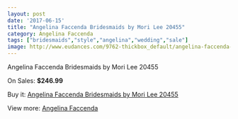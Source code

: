 ```yaml
---
layout: post
date: '2017-06-15'
title: "Angelina Faccenda Bridesmaids by Mori Lee 20455"
category: Angelina Faccenda
tags: ["bridesmaids","style","angelina","wedding","sale"]
image: http://www.eudances.com/9762-thickbox_default/angelina-faccenda-bridesmaids-by-mori-lee-20455.jpg
---
```

Angelina Faccenda Bridesmaids by Mori Lee 20455

On Sales: **$246.99**
<a href="https://www.eudances.com/en/angelina-faccenda/3207-angelina-faccenda-bridesmaids-by-mori-lee-20455.html"><amp-img layout="responsive" width="600" height="600" src="//www.eudances.com/9762-thickbox_default/angelina-faccenda-bridesmaids-by-mori-lee-20455.jpg" alt="Angelina Faccenda Bridesmaids by Mori Lee 20455 0" /></a>
<a href="https://www.eudances.com/en/angelina-faccenda/3207-angelina-faccenda-bridesmaids-by-mori-lee-20455.html"><amp-img layout="responsive" width="600" height="600" src="//www.eudances.com/9766-thickbox_default/angelina-faccenda-bridesmaids-by-mori-lee-20455.jpg" alt="Angelina Faccenda Bridesmaids by Mori Lee 20455 1" /></a>
<a href="https://www.eudances.com/en/angelina-faccenda/3207-angelina-faccenda-bridesmaids-by-mori-lee-20455.html"><amp-img layout="responsive" width="600" height="600" src="//www.eudances.com/9765-thickbox_default/angelina-faccenda-bridesmaids-by-mori-lee-20455.jpg" alt="Angelina Faccenda Bridesmaids by Mori Lee 20455 2" /></a>
<a href="https://www.eudances.com/en/angelina-faccenda/3207-angelina-faccenda-bridesmaids-by-mori-lee-20455.html"><amp-img layout="responsive" width="600" height="600" src="//www.eudances.com/9764-thickbox_default/angelina-faccenda-bridesmaids-by-mori-lee-20455.jpg" alt="Angelina Faccenda Bridesmaids by Mori Lee 20455 3" /></a>
<a href="https://www.eudances.com/en/angelina-faccenda/3207-angelina-faccenda-bridesmaids-by-mori-lee-20455.html"><amp-img layout="responsive" width="600" height="600" src="//www.eudances.com/9763-thickbox_default/angelina-faccenda-bridesmaids-by-mori-lee-20455.jpg" alt="Angelina Faccenda Bridesmaids by Mori Lee 20455 4" /></a>

Buy it: [Angelina Faccenda Bridesmaids by Mori Lee 20455](https://www.eudances.com/en/angelina-faccenda/3207-angelina-faccenda-bridesmaids-by-mori-lee-20455.html "Angelina Faccenda Bridesmaids by Mori Lee 20455")

View more: [Angelina Faccenda](https://www.eudances.com/en/55-angelina-faccenda "Angelina Faccenda")